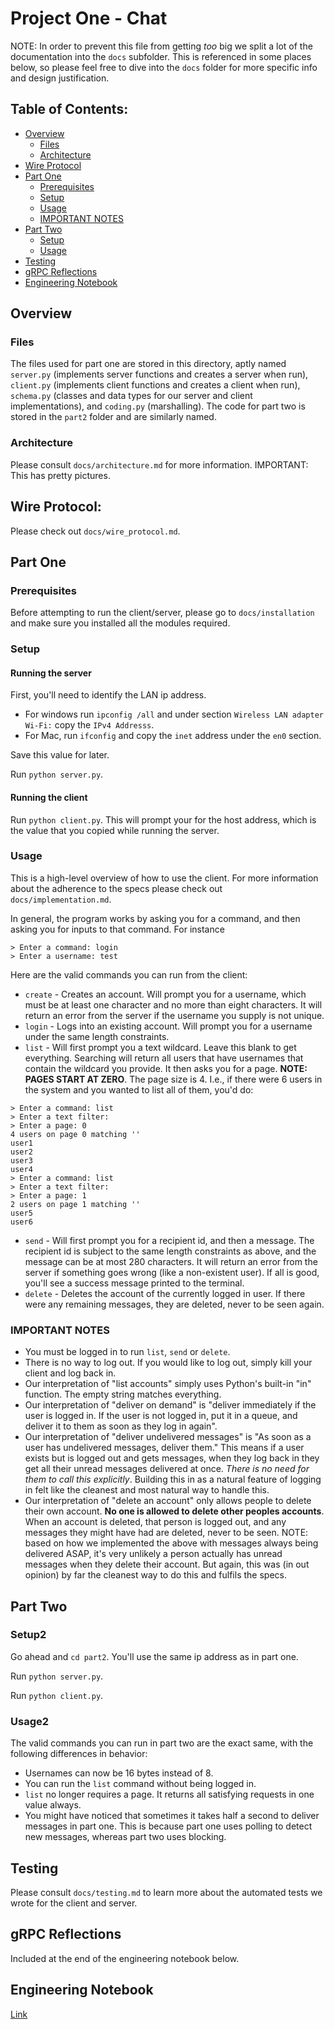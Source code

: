 # Project One - Chat

NOTE: In order to prevent this file from getting _too_ big we split a lot of the documentation into the `docs` subfolder. This is referenced in some places below, so please feel free to dive into the `docs` folder for more specific info and design justification.

## Table of Contents:

- [Overview](#overview)
  - [Files](#files)
  - [Architecture](#architecture)
- [Wire Protocol](#wire-protocol)
- [Part One](#part-one)
  - [Prerequisites](#prerequisites)
  - [Setup](#setup)
  - [Usage](#usage)
  - [IMPORTANT NOTES](#important-notes)
- [Part Two](#part-two)
  - [Setup](#setup2)
  - [Usage](#usage2)
- [Testing](#testing)
- [gRPC Reflections](#grpc-reflections)
- [Engineering Notebook](#engineering-notebook)

## Overview

### Files

The files used for part one are stored in this directory, aptly named `server.py` (implements server functions and creates a server when run), `client.py` (implements client functions and creates a client when run), `schema.py` (classes and data types for our server and client implementations), and `coding.py` (marshalling). The code for part two is stored in the `part2` folder and are similarly named.

### Architecture

Please consult `docs/architecture.md` for more information. IMPORTANT: This has pretty pictures.

## Wire Protocol:

Please check out `docs/wire_protocol.md`.

## Part One

### Prerequisites

Before attempting to run the client/server, please go to `docs/installation` and make sure you installed all the modules required.

### Setup

#### Running the server

First, you'll need to identify the LAN ip address.

- For windows run `ipconfig /all` and under section `Wireless LAN adapter Wi-Fi:` copy the `IPv4 Addresss`.
- For Mac, run `ifconfig` and copy the `inet` address under the `en0` section.

Save this value for later.

Run `python server.py`.

#### Running the client

Run `python client.py`. This will prompt your for the host address, which is the value that you copied while running the server.

### Usage

This is a high-level overview of how to use the client. For more information about the adherence to the specs please check out `docs/implementation.md`.

In general, the program works by asking you for a command, and then asking you for inputs to that command. For instance

```
> Enter a command: login
> Enter a username: test
```

Here are the valid commands you can run from the client:

- `create` - Creates an account. Will prompt you for a username, which must be at least one character and no more than eight characters. It will return an error from the server if the username you supply is not unique.
- `login` - Logs into an existing account. Will prompt you for a username under the same length constraints.
- `list` - Will first prompt you a text wildcard. Leave this blank to get everything. Searching will return all users that have usernames that contain the wildcard you provide. It then asks you for a page. **NOTE: PAGES START AT ZERO**. The page size is 4. I.e., if there were 6 users in the system and you wanted to list all of them, you'd do:

```
> Enter a command: list
> Enter a text filter:
> Enter a page: 0
4 users on page 0 matching ''
user1
user2
user3
user4
> Enter a command: list
> Enter a text filter:
> Enter a page: 1
2 users on page 1 matching ''
user5
user6
```

- `send` - Will first prompt you for a recipient id, and then a message. The recipient id is subject to the same length constraints as above, and the message can be at most 280 characters. It will return an error from the server if something goes wrong (like a non-existent user). If all is good, you'll see a success message printed to the terminal.
- `delete` - Deletes the account of the currently logged in user. If there were any remaining messages, they are deleted, never to be seen again.

### IMPORTANT NOTES

- You must be logged in to run `list`, `send` or `delete`.
- There is no way to log out. If you would like to log out, simply kill your client and log back in.
- Our interpretation of "list accounts" simply uses Python's built-in "in" function. The empty string matches everything.
- Our interpretation of "deliver on demand" is "deliver immediately if the user is logged in. If the user is not logged in, put it in a queue, and deliver it to them as soon as they log in again".
- Our interpretation of "deliver undelivered messages" is "As soon as a user has undelivered messages, deliver them." This means if a user exists but is logged out and gets messages, when they log back in they get all their unread messages delivered at once. _There is no need for them to call this explicitly_. Building this in as a natural feature of logging in felt like the cleanest and most natural way to handle this.
- Our interpretation of "delete an account" only allows people to delete their own account. **No one is allowed to delete other peoples accounts**. When an account is deleted, that person is logged out, and any messages they might have had are deleted, never to be seen. NOTE: based on how we implemented the above with messages always being delivered ASAP, it's very unlikely a person actually has unread messages when they delete their account. But again, this was (in out opinion) by far the cleanest way to do this and fulfils the specs.

## Part Two

### Setup2

Go ahead and `cd part2`. You'll use the same ip address as in part one.

Run `python server.py`.

Run `python client.py`.

### Usage2

The valid commands you can run in part two are the exact same, with the following differences in behavior:

- Usernames can now be 16 bytes instead of 8.
- You can run the `list` command without being logged in.
- `list` no longer requires a page. It returns all satisfying requests in one value always.
- You might have noticed that sometimes it takes half a second to deliver messages in part one. This is because part one uses polling to detect new messages, whereas part two uses blocking.

## Testing

Please consult `docs/testing.md` to learn more about the automated tests we wrote for the client and server.

## gRPC Reflections

Included at the end of the engineering notebook below.

## Engineering Notebook

[Link](https://berry-sugar-a23.notion.site/Engineering-Notebook-6519389b51434222b4f2abb640df4036)
